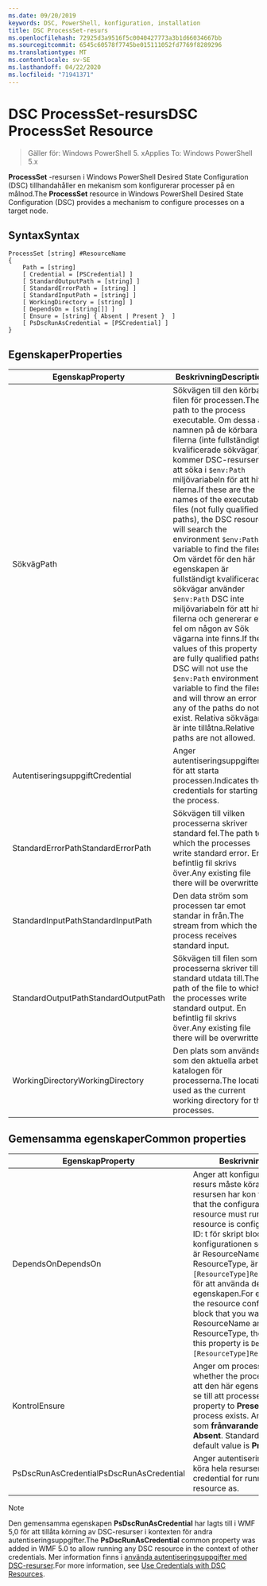 ```yaml
---
ms.date: 09/20/2019
keywords: DSC, PowerShell, konfiguration, installation
title: DSC ProcessSet-resurs
ms.openlocfilehash: 72925d3a9516f5c0040427773a3b1d66034667bb
ms.sourcegitcommit: 6545c60578f7745be015111052fd7769f8289296
ms.translationtype: MT
ms.contentlocale: sv-SE
ms.lasthandoff: 04/22/2020
ms.locfileid: "71941371"
---
```

# <a name="dsc-processset-resource"></a><span data-ttu-id="c9ea9-103">DSC ProcessSet-resurs</span><span class="sxs-lookup"><span data-stu-id="c9ea9-103">DSC ProcessSet Resource</span></span>

> <span data-ttu-id="c9ea9-104">Gäller för: Windows PowerShell 5. x</span><span class="sxs-lookup"><span data-stu-id="c9ea9-104">Applies To: Windows PowerShell 5.x</span></span>

<span data-ttu-id="c9ea9-105">**ProcessSet** -resursen i Windows PowerShell Desired State Configuration (DSC) tillhandahåller en mekanism som konfigurerar processer på en målnod.</span><span class="sxs-lookup"><span data-stu-id="c9ea9-105">The **ProcessSet** resource in Windows PowerShell Desired State Configuration (DSC) provides a mechanism to configure processes on a target node.</span></span>

## <a name="syntax"></a><span data-ttu-id="c9ea9-106">Syntax</span><span class="sxs-lookup"><span data-stu-id="c9ea9-106">Syntax</span></span>

```Syntax
ProcessSet [string] #ResourceName
{
    Path = [string]
    [ Credential = [PSCredential] ]
    [ StandardOutputPath = [string] ]
    [ StandardErrorPath = [string] ]
    [ StandardInputPath = [string] ]
    [ WorkingDirectory = [string] ]
    [ DependsOn = [string[]] ]
    [ Ensure = [string] { Absent | Present }  ]
    [ PsDscRunAsCredential = [PSCredential] ]
}
```

## <a name="properties"></a><span data-ttu-id="c9ea9-107">Egenskaper</span><span class="sxs-lookup"><span data-stu-id="c9ea9-107">Properties</span></span>

|<span data-ttu-id="c9ea9-108">Egenskap</span><span class="sxs-lookup"><span data-stu-id="c9ea9-108">Property</span></span> |<span data-ttu-id="c9ea9-109">Beskrivning</span><span class="sxs-lookup"><span data-stu-id="c9ea9-109">Description</span></span> |
|---|---|
|<span data-ttu-id="c9ea9-110">Sökväg</span><span class="sxs-lookup"><span data-stu-id="c9ea9-110">Path</span></span> |<span data-ttu-id="c9ea9-111">Sökvägen till den körbara filen för processen.</span><span class="sxs-lookup"><span data-stu-id="c9ea9-111">The path to the process executable.</span></span> <span data-ttu-id="c9ea9-112">Om dessa är namnen på de körbara filerna (inte fullständigt kvalificerade sökvägar) kommer DSC-resursen att söka i `$env:Path` miljövariabeln för att hitta filerna.</span><span class="sxs-lookup"><span data-stu-id="c9ea9-112">If these are the names of the executable files (not fully qualified paths), the DSC resource will search the environment `$env:Path` variable to find the files.</span></span> <span data-ttu-id="c9ea9-113">Om värdet för den här egenskapen är fullständigt kvalificerade sökvägar använder `$env:Path` DSC inte miljövariabeln för att hitta filerna och genererar ett fel om någon av Sök vägarna inte finns.</span><span class="sxs-lookup"><span data-stu-id="c9ea9-113">If the values of this property are fully qualified paths, DSC will not use the `$env:Path` environment variable to find the files, and will throw an error if any of the paths do not exist.</span></span> <span data-ttu-id="c9ea9-114">Relativa sökvägar är inte tillåtna.</span><span class="sxs-lookup"><span data-stu-id="c9ea9-114">Relative paths are not allowed.</span></span> |
|<span data-ttu-id="c9ea9-115">Autentiseringsuppgift</span><span class="sxs-lookup"><span data-stu-id="c9ea9-115">Credential</span></span> |<span data-ttu-id="c9ea9-116">Anger autentiseringsuppgifterna för att starta processen.</span><span class="sxs-lookup"><span data-stu-id="c9ea9-116">Indicates the credentials for starting the process.</span></span> |
|<span data-ttu-id="c9ea9-117">StandardErrorPath</span><span class="sxs-lookup"><span data-stu-id="c9ea9-117">StandardErrorPath</span></span> |<span data-ttu-id="c9ea9-118">Sökvägen till vilken processerna skriver standard fel.</span><span class="sxs-lookup"><span data-stu-id="c9ea9-118">The path to which the processes write standard error.</span></span> <span data-ttu-id="c9ea9-119">En befintlig fil skrivs över.</span><span class="sxs-lookup"><span data-stu-id="c9ea9-119">Any existing file there will be overwritten.</span></span> |
|<span data-ttu-id="c9ea9-120">StandardInputPath</span><span class="sxs-lookup"><span data-stu-id="c9ea9-120">StandardInputPath</span></span> |<span data-ttu-id="c9ea9-121">Den data ström som processen tar emot standar in från.</span><span class="sxs-lookup"><span data-stu-id="c9ea9-121">The stream from which the process receives standard input.</span></span> |
|<span data-ttu-id="c9ea9-122">StandardOutputPath</span><span class="sxs-lookup"><span data-stu-id="c9ea9-122">StandardOutputPath</span></span> |<span data-ttu-id="c9ea9-123">Sökvägen till filen som processerna skriver till standard utdata till.</span><span class="sxs-lookup"><span data-stu-id="c9ea9-123">The path of the file to which the processes write standard output.</span></span> <span data-ttu-id="c9ea9-124">En befintlig fil skrivs över.</span><span class="sxs-lookup"><span data-stu-id="c9ea9-124">Any existing file there will be overwritten.</span></span> |
|<span data-ttu-id="c9ea9-125">WorkingDirectory</span><span class="sxs-lookup"><span data-stu-id="c9ea9-125">WorkingDirectory</span></span> |<span data-ttu-id="c9ea9-126">Den plats som används som den aktuella arbets katalogen för processerna.</span><span class="sxs-lookup"><span data-stu-id="c9ea9-126">The location used as the current working directory for the processes.</span></span> |

## <a name="common-properties"></a><span data-ttu-id="c9ea9-127">Gemensamma egenskaper</span><span class="sxs-lookup"><span data-stu-id="c9ea9-127">Common properties</span></span>

|<span data-ttu-id="c9ea9-128">Egenskap</span><span class="sxs-lookup"><span data-stu-id="c9ea9-128">Property</span></span> |<span data-ttu-id="c9ea9-129">Beskrivning</span><span class="sxs-lookup"><span data-stu-id="c9ea9-129">Description</span></span> |
|---|---|
|<span data-ttu-id="c9ea9-130">DependsOn</span><span class="sxs-lookup"><span data-stu-id="c9ea9-130">DependsOn</span></span> |<span data-ttu-id="c9ea9-131">Anger att konfigurationen av en annan resurs måste köras innan den här resursen har kon figurer ATS.</span><span class="sxs-lookup"><span data-stu-id="c9ea9-131">Indicates that the configuration of another resource must run before this resource is configured.</span></span> <span data-ttu-id="c9ea9-132">Exempel: om ID: t för skript blocket för resurs konfigurationen som du vill köra först är ResourceName och dess typ är ResourceType, är `DependsOn = "[ResourceType]ResourceName"`syntaxen för att använda den här egenskapen.</span><span class="sxs-lookup"><span data-stu-id="c9ea9-132">For example, if the ID of the resource configuration script block that you want to run first is ResourceName and its type is ResourceType, the syntax for using this property is `DependsOn = "[ResourceType]ResourceName"`.</span></span> |
|<span data-ttu-id="c9ea9-133">Kontrol</span><span class="sxs-lookup"><span data-stu-id="c9ea9-133">Ensure</span></span> |<span data-ttu-id="c9ea9-134">Anger om processerna finns.</span><span class="sxs-lookup"><span data-stu-id="c9ea9-134">Specifies whether the processes exists.</span></span> <span data-ttu-id="c9ea9-135">Ange att den här egenskapen **finns** för att se till att processen finns.</span><span class="sxs-lookup"><span data-stu-id="c9ea9-135">Set this property to **Present** to ensure that the process exists.</span></span> <span data-ttu-id="c9ea9-136">Annars anger du det som **frånvarande**.</span><span class="sxs-lookup"><span data-stu-id="c9ea9-136">Otherwise, set it to **Absent**.</span></span> <span data-ttu-id="c9ea9-137">Standardvärdet finns **.**</span><span class="sxs-lookup"><span data-stu-id="c9ea9-137">The default value is **Present**.</span></span> |
|<span data-ttu-id="c9ea9-138">PsDscRunAsCredential</span><span class="sxs-lookup"><span data-stu-id="c9ea9-138">PsDscRunAsCredential</span></span> |<span data-ttu-id="c9ea9-139">Anger autentiseringsuppgifter för att köra hela resursen som.</span><span class="sxs-lookup"><span data-stu-id="c9ea9-139">Sets the credential for running the entire resource as.</span></span> |

> [!NOTE]
> <span data-ttu-id="c9ea9-140">Den gemensamma egenskapen **PsDscRunAsCredential** har lagts till i WMF 5,0 för att tillåta körning av DSC-resurser i kontexten för andra autentiseringsuppgifter.</span><span class="sxs-lookup"><span data-stu-id="c9ea9-140">The **PsDscRunAsCredential** common property was added in WMF 5.0 to allow running any DSC resource in the context of other credentials.</span></span> <span data-ttu-id="c9ea9-141">Mer information finns i [använda autentiseringsuppgifter med DSC-resurser](../../../configurations/runasuser.md).</span><span class="sxs-lookup"><span data-stu-id="c9ea9-141">For more information, see [Use Credentials with DSC Resources](../../../configurations/runasuser.md).</span></span>